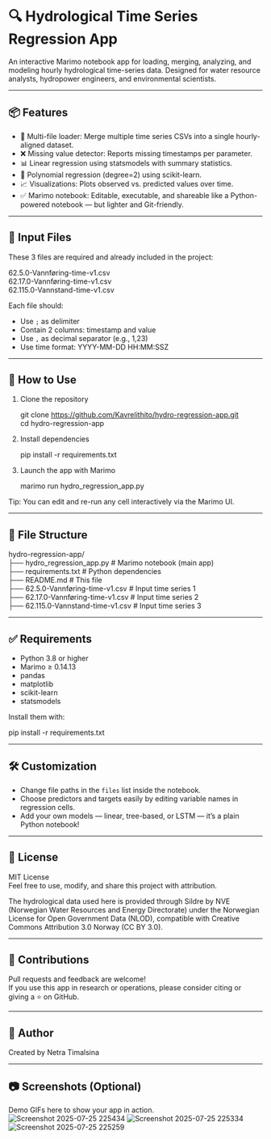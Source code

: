 
# 🔍 Hydrological Time Series Regression App

An interactive Marimo notebook app for loading, merging, analyzing, and modeling hourly hydrological time-series data. Designed for water resource analysts, hydropower engineers, and environmental scientists.

---

## 📦 Features

- 📂 Multi-file loader: Merge multiple time series CSVs into a single hourly-aligned dataset.
- ❌ Missing value detector: Reports missing timestamps per parameter.
- 📊 Linear regression using statsmodels with summary statistics.
- 🧠 Polynomial regression (degree=2) using scikit-learn.
- 📈 Visualizations: Plots observed vs. predicted values over time.
- ✅ Marimo notebook: Editable, executable, and shareable like a Python-powered notebook — but lighter and Git-friendly.

---

## 📁 Input Files

These 3 files are required and already included in the project:

62.5.0-Vannføring-time-v1.csv  
62.17.0-Vannføring-time-v1.csv  
62.115.0-Vannstand-time-v1.csv

Each file should:
- Use `;` as delimiter  
- Contain 2 columns: timestamp and value  
- Use `,` as decimal separator (e.g., 1,23)  
- Use time format: YYYY-MM-DD HH:MM:SSZ

---

## 🚀 How to Use

1. Clone the repository

   git clone https://github.com/Kavrelithito/hydro-regression-app.git  
   cd hydro-regression-app

2. Install dependencies

   pip install -r requirements.txt

3. Launch the app with Marimo

   marimo run hydro_regression_app.py

Tip: You can edit and re-run any cell interactively via the Marimo UI.

---

## 📂 File Structure

hydro-regression-app/  
├── hydro_regression_app.py        # Marimo notebook (main app)  
├── requirements.txt               # Python dependencies  
├── README.md                      # This file  
├── 62.5.0-Vannføring-time-v1.csv  # Input time series 1  
├── 62.17.0-Vannføring-time-v1.csv # Input time series 2  
├── 62.115.0-Vannstand-time-v1.csv # Input time series 3

---

## ✅ Requirements

- Python 3.8 or higher  
- Marimo ≥ 0.14.13  
- pandas  
- matplotlib  
- scikit-learn  
- statsmodels

Install them with:

pip install -r requirements.txt

---

## 🛠️ Customization

- Change file paths in the `files` list inside the notebook.  
- Choose predictors and targets easily by editing variable names in regression cells.  
- Add your own models — linear, tree-based, or LSTM — it’s a plain Python notebook!

---

## 📜 License

MIT License  
Feel free to use, modify, and share this project with attribution.

The hydrological data used here is provided through Sildre by NVE (Norwegian Water Resources and Energy Directorate) under the Norwegian License for Open Government Data (NLOD), compatible with Creative Commons Attribution 3.0 Norway (CC BY 3.0).

---

## 🤝 Contributions

Pull requests and feedback are welcome!  
If you use this app in research or operations, please consider citing or giving a ⭐ on GitHub.

---

## 👤 Author

Created by Netra Timalsina

---

## 📷 Screenshots (Optional)

Demo GIFs here to show your app in action.![Screenshot 2025-07-25 225434](https://github.com/user-attachments/assets/5bff125f-4d82-4e11-9d9f-5848ff520440)
![Screenshot 2025-07-25 225334](https://github.com/user-attachments/assets/21f618fc-259c-4ba5-9626-ec2ca6048e77)
![Screenshot 2025-07-25 225259](https://github.com/user-attachments/assets/13bb40c0-1ca0-4012-85c9-355468ded8fb)

